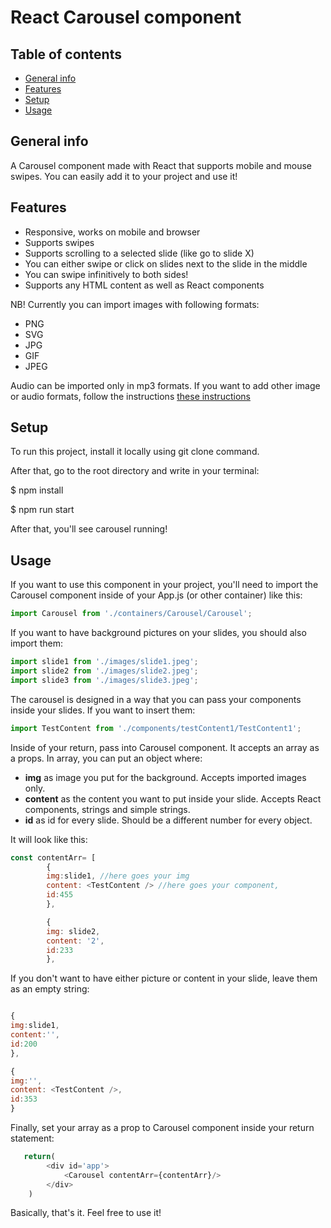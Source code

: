 # React Carousel component

## Table of contents
* [General info](#general-info)
* [Features](#features)
* [Setup](#setup)
* [Usage](#usage)

## General info
A Carousel component made with React that supports mobile and mouse swipes. You can easily add it to your project and use it! 

## Features 
* Responsive, works on mobile and browser
* Supports swipes
* Supports scrolling to a selected slide (like go to slide X)
* You can either swipe or click on slides next to the slide in the middle
* You can swipe infinitively to both sides!
* Supports any HTML content as well as React components

NB! Currently you can import images with following formats:
* PNG
* SVG
* JPG
* GIF
* JPEG

Audio can be imported only in mp3 formats. If you want to add other image or audio formats, follow the instructions [these instructions](https://www.npmjs.com/package/file-loader)

## Setup
To run this project, install it locally using git clone command.

After that, go to the root directory and write in your terminal:

$ npm install

$ npm run start

After that, you'll see carousel running!

## Usage

If you want to use this component in your project, you'll need to import the Carousel component inside of your App.js (or other container) like this: 

```javascript
import Carousel from './containers/Carousel/Carousel';
```
If you want to have background pictures on your slides, you should also import them:

```javascript
import slide1 from './images/slide1.jpeg';
import slide2 from './images/slide2.jpeg';
import slide3 from './images/slide3.jpeg';
```

The carousel is designed in a way that you can pass your components inside your slides. If you want to insert them:

```javascript
import TestContent from './components/testContent1/TestContent1';
```

Inside of your return, pass into Carousel component. It accepts an array as a props. In array, you can put an object where:
* **img** as image you put for the background. Accepts imported images only.
* **content** as the content you want to put inside your slide. Accepts React components, strings and simple strings.
* **id** as id for every slide. Should be a different number for every object.

It will look like this: 

```javascript
const contentArr= [
        {
        img:slide1, //here goes your img
        content: <TestContent /> //here goes your component,
        id:455
        },

        {
        img: slide2,
        content: '2',
        id:233
        },
```
        
If you don't want to have either picture or content in your slide, leave them as an empty string: 

```javascript 

{       
img:slide1,
content:'',
id:200
},

{
img:'',
content: <TestContent />,
id:353
}
```

Finally, set your array as a prop to Carousel component inside your return statement: 

```javascript
   return(
        <div id='app'>
            <Carousel contentArr={contentArr}/>
        </div>
    )
```
Basically, that's it. Feel free to use it!
    
